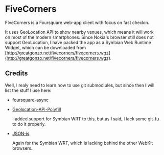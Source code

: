 FiveCorners
===========

FIveCorners is a Foursquare web-app client with focus on fast checkin. 

It uses GeoLocation API to show nearby venues, which means it will work on most of
the modern smartphones. Since Nokia's browser still does not support GeoLocation, 
I have packed the app as a Symbian Web Runtime Widget, which can be downloaded from 
[http://greatgonzo.net/fivecorners/fivecorners.wgz](http://greatgonzo.net/fivecorners/fivecorners.wgz).


Credits
-------

Well, I realy need to learn how to use git submodiules, but since then I will list
the stuff I use here:

*	[foursquare-async](https://github.com/jmathai/foursquare-async)

*	[Geolocation-API-Polyfill ](https://github.com/manuelbieh/Geolocation-API-Polyfill)

	I added support for Symbian WRT to this, but as I said, I lack some git-fu to do it properly.

*	[JSON-js](https://github.com/douglascrockford/JSON-js)

	Again for the Symbian WRT, which is lacking behind the other WebKit browsers.

